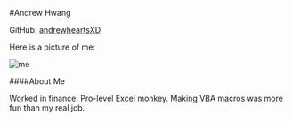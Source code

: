 #Andrew Hwang

GitHub: [andrewheartsXD](http://github.com/andrewheartsxd)

Here is a picture of me:

![me](http://imgur.com/a/xNJJN)

####About Me

Worked in finance. Pro-level Excel monkey. Making VBA macros was more fun than my real job.
